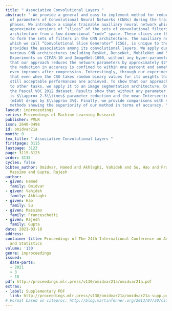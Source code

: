 ```yaml
---
title: " Associative Convolutional Layers "
abstract: " We provide a general and easy to implement method for reducing the number
  of parameters of Convolutional Neural Networks (CNNs) during the training and inference
  phases. We introduce a simple trainable auxiliary neural network which can generate
  approximate versions of “slices” of the sets of convolutional filters of any CNN
  architecture from a low dimensional “code” space. These slices are then concatenated
  to form the sets of filters in the CNN architecture. The auxiliary neural network,
  which we call “Convolutional Slice Generator” (CSG), is unique to the network and
  provides the association among its convolutional layers. We apply our method to
  various CNN architectures including ResNet, DenseNet, MobileNet and ShuffleNet.
  Experiments on CIFAR-10 and ImageNet-1000, without any hyper-parameter tuning, show
  that our approach reduces the network parameters by approximately $2\\times$ while
  the reduction in accuracy is confined to within one percent and sometimes the accuracy
  even improves after compression. Interestingly, through our experiments, we show
  that even when the CSG takes random binary values for its weights that are not learned,
  still acceptable performances are achieved. To show that our approach generalizes
  to other tasks, we apply it to an image segmentation architecture, Deeplab V3, on
  the Pascal VOC 2012 dataset. Results show that without any parameter tuning, there
  is $\\approx 2.3\\times$ parameter reduction and the mean Intersection over Union
  (mIoU) drops by $\\approx 3%$. Finally, we provide comparisons with several related
  methods showing the superiority of our method in terms of accuracy. "
layout: inproceedings
series: Proceedings of Machine Learning Research
publisher: PMLR
issn: 2640-3498
id: omidvar21a
month: 0
tex_title: " Associative Convolutional Layers "
firstpage: 3115
lastpage: 3123
page: 3115-3123
order: 3115
cycles: false
bibtex_author: Omidvar, Hamed and Akhlaghi, Vahideh and Su, Hao and Franceschetti,
  Massimo and Gupta, Rajesh
author:
- given: Hamed
  family: Omidvar
- given: Vahideh
  family: Akhlaghi
- given: Hao
  family: Su
- given: Massimo
  family: Franceschetti
- given: Rajesh
  family: Gupta
date: 2021-03-18
address:
container-title: Proceedings of The 24th International Conference on Artificial Intelligence
  and Statistics
volume: '130'
genre: inproceedings
issued:
  date-parts:
  - 2021
  - 3
  - 18
pdf: http://proceedings.mlr.press/v130/omidvar21a/omidvar21a.pdf
extras:
- label: Supplementary PDF
  link: http://proceedings.mlr.press/v130/omidvar21a/omidvar21a-supp.pdf
# Format based on citeproc: http://blog.martinfenner.org/2013/07/30/citeproc-yaml-for-bibliographies/
---
```

